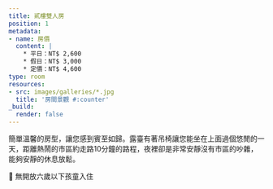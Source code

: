 ```yaml
---
title: 貳樓雙人房
position: 1
metadata:
- name: 房價
  content: |
    * 平日：NT$ 2,600
    * 假日：NT$ 3,000
    * 定價：NT$ 4,600
type: room
resources:
- src: images/galleries/*.jpg
  title: '房間景觀 #:counter'
_build:
  render: false
---
```


簡單溫馨的房型，讓您感到賓至如歸。露臺有著吊椅讓您能坐在上面過個悠閒的一天，距離熱鬧的市區約走路10分鐘的路程，夜裡卻是非常安靜沒有市區的吵雜，能夠安靜的休息放鬆。

🚫 無開放六歲以下孩童入住
